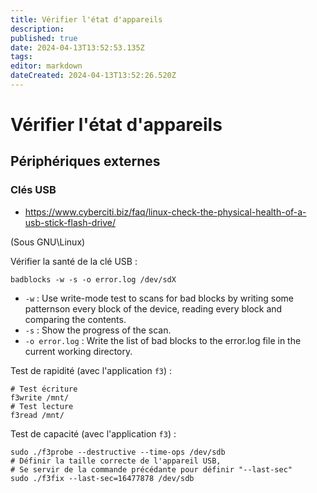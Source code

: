 ```yaml
---
title: Vérifier l'état d'appareils
description: 
published: true
date: 2024-04-13T13:52:53.135Z
tags: 
editor: markdown
dateCreated: 2024-04-13T13:52:26.520Z
---
```


# Vérifier l'état d'appareils

## Périphériques externes

### Clés USB

- <https://www.cyberciti.biz/faq/linux-check-the-physical-health-of-a-usb-stick-flash-drive/>

(Sous GNU\Linux)

Vérifier la santé de la clé USB :

```shell
badblocks -w -s -o error.log /dev/sdX
```

- `-w` : Use write-mode test to scans for bad blocks by writing some patternson every block of the device, reading every block and comparing the contents.
- `-s` : Show the progress of the scan.
- `-o error.log` : Write the list of bad blocks to the error.log file in the current working directory.

Test de rapidité (avec l'application `f3`) :

```shell
# Test écriture
f3write /mnt/
# Test lecture
f3read /mnt/
```

Test de capacité (avec l'application `f3`) :

```shell
sudo ./f3probe --destructive --time-ops /dev/sdb
# Définir la taille correcte de l'appareil USB,
# Se servir de la commande précédante pour définir "--last-sec"
sudo ./f3fix --last-sec=16477878 /dev/sdb
```
